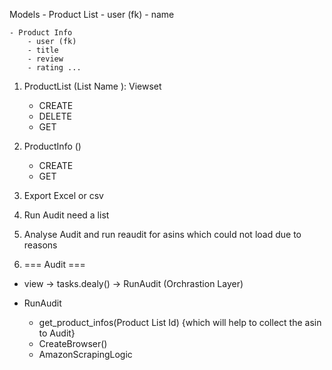 

Models
    - Product List
        - user (fk)
        - name
     
    - Product Info
        - user (fk)
        - title
        - review
        - rating ...


1. ProductList (List Name ): Viewset
    - CREATE 
    - DELETE 
    - GET

2. ProductInfo ()
    - CREATE 
    - GET

3. Export Excel or csv

4. Run Audit need a list 

5. Analyse Audit and run reaudit for asins which could not load due to reasons


6. === Audit ===

- view -> tasks.dealy() -> RunAudit (Orchrastion Layer)

- RunAudit
    - get_product_infos(Product List Id) {which will help to collect the asin to Audit}
    - CreateBrowser()
    -  AmazonScrapingLogic